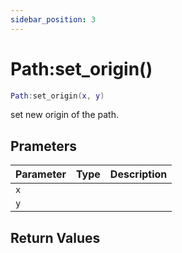 ```yaml
---
sidebar_position: 3
---
```


# Path:set_origin()
```lua
Path:set_origin(x, y)
```
set new origin of the path.


## Prameters
|Parameter|Type|Description|
|-|-|-|
|`x`|||
|`y`|||


## Return Values
